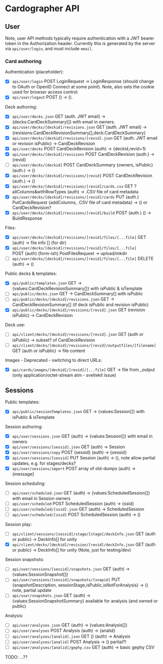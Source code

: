 # Cardographer API

## User 

Note, user API methods typically require authentication with
a JWT bearer token in the Authorization header. 
Currently this is generated by the server via `api/user/login`, 
and must include `email`.

### Card authoring

Authentication (placeholder):

- [x] `api/user/login` POST LoginRequest -> LoginResponse 
  (should change to OAuth or OpenID Connect at some point).
  Note, also sets the cookie used for browser access control.
- [x] `api/user/logout` POST () -> (). 

Deck authoring:

- [x] `api/user/decks.json` GET (auth. JWT email) -> 
  {decks:CardDeckSummary[]} with email in owners.
- [x] `api/user/decks/[deckid]/revisions.json` GET (auth. JWT email) ->
  {revisions:CardDeckRevisionSummary[],deck:CardDeckSummary} 
- [x] `api/user/decks/[deckid]/revisions/[revid].json` GET (auth. JWT email
  or revision isPublic) -> CardDeckRevision
- [x] `api/user/decks` POST CardDeckRevision (auth) -> {deckid,revid=1}
- [x] `api/user/decks/[deckid]/revisions` POST CardDeckRevision (auth.)
  -> {revid}
- [ ] `api/user/decks/[deckid]` POST CardDeckSummary {owners, isPublic}
  (auth.) -> ()
- [x] `api/user/decks/[deckid]/revisions/[revid]` POST CardDeckRevision
  (auth.) -> ()
- [x] `api/user/decks/[deckid]/revisions/[revid]/cards.csv` GET 
  ?allColumns&withRowTypes (auth) -> .CSV file of card metadata
- [x] `api/user/decks/[deckid]/revisions/[revid]/cards` PUT (auth.) 
  PutCardsRequest {addColumns, .CSV file of card metadata} -> 
  () or CardDeckRevision?
- [x] `api/user/decks/[deckid]/revisions/[revid]/build` POST (auth.)
  () -> BuildResponse

Files:

- [x] `api/user/decks/[deckid]/revisions/[revid]/files/[...file]` GET 
  (auth) -> file info [] (for dir)
- [x] `api/user/decks/[deckid]/revisions/[revid]/files/[...file]`       
  POST (auth) (form-ish) PostFilesRequest -> upload/mkdir
- [ ] `api/user/decks/[deckid]/revisions/[revid]/files/[...file]`
  DELETE (auth) -> ()

Public decks & templates:
- [x] `api/public/templates.json` GET -> 
  {values:CardDeckRevisionSummary[]} with isPublic & isTemplate
- [ ] `api/public/decks.json` GET -> CardDeckSummary[] with isPublic
- [ ] `api/public/decks/[deckid]/revisions.json` GET ->
  CardDeckRevisionSummary[] (if deck isPublic and revision isPublic)
- [x] `api/public/decks/[deckid]/revisions/[revid].json` GET 
  (revision isPublic) -> CardDeckRevision

Deck use:
- [ ] `api/client/decks/[deckid]/revisions/[revid].json` GET (auth
  or isPublic) -> subset? of CardDeckRevision
- [ ] `api/client/decks/[deckid]/revisions/[revid]/outputfiles/[filename]`
  GET (auth or isPublic) -> file content

Images - Deprecated - switching to direct URLs:
- [x] `api/cards/images/[deckid]/[revid]/[...file]` GET -> file
  from _output (only application/octet-stream atm - sveltekit issue)

## Sessions

Public templates:
- [x] `api/public/sessionTemplates.json` GET -> 
  {values:Session[]} with isPublic & isTemplate

Session authoring:
- [x] `api/user/sessions.json` GET (auth) -> {values:Session[]} with
  email in owners
- [x] `api/user/sessions/[sessid].json` GET (auth) -> Session
- [x] `api/user/sessions/copy` POST {sessid} (auth) -> {sessid}
- [x] `api/user/sessions/[sessid]` PUT Session (auth) -> (), note allow
  partial updates, e.g. for stages/decks?
- [x] `api/user/sessions/import` POST array of old-dumps (auth) -> {message}

Session scheduling:
- [ ] `api/user/scheduled.json` GET (auth) -> 
  {values:ScheduledSession[]} with email in Session owners
- [ ] `api/user/scheduled` POST ScheduledSession (auth) ->
  {ssid}
- [ ] `api/user/scheduled/[ssid].json` GET (auth) -> ScheduledSession
- [ ] `api/user/scheduled/[ssid]` POST ScheduledSession (auth) -> ()

Session play:
- [ ] `api/client/sessions/[sessid]/stage/[stage]/deckInfo.json` GET 
  (auth or public) -> DeckInfo[] for unity
- [x] `api/client/decks/[deckid]/revision/[revid]/deckInfo.json` GET
  (auth or public) -> DeckInfo[] for unity (Note, just for testing/dev)

Session snapshots:
- [ ] `api/user/sessions/[sessid]/snapshots.json` GET (auth) -> 
  {values:SessionSnapshot[]}
- [ ] `api/user/sessions/[sessid]/snapshots/[snapid]` PUT {snapshotDescription,
  sessionStage,isPublic,isNotForAnalysis} -> () note, partial update
- [ ] `api/user/snapshots.json` GET (auth) -> {values:SessionSnapshotSummary}
  available for analysis (and owned or public)

Analysis:
- [ ] `api/user/analyses.json` GET (auth) -> {values:Analysis[]}
- [ ] `api/user/analyses` POST Analysis (auth) -> {analid}
- [ ] `api/user/analyses/[analid].json` GET () (auth) -> Analysis
- [ ] `api/user/analyses/[analid]` POST Analysis -> () partial?!
- [ ] `api/user/analyses/[analid]/gephy.csv` GET (auth) -> basic gephy CSV 

TODO: ...??
